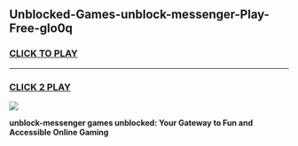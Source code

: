 
## Unblocked-Games-unblock-messenger-Play-Free-glo0q
<h3>
<a href="https://premium76.site?title=unblock-messenger&ref=23A">CLICK TO PLAY</a></h3>
<hr>

<h3>
<a href="https://premium76.site?title=unblock-messenger&ref=23A">CLICK 2 PLAY</a>
  
</h3>

<a href="https://premium76.site?title=unblock-messenger&ref=23A"><img src="https://clearcache.store/games.png"></a>


**unblock-messenger games unblocked: Your Gateway to Fun and Accessible Online Gaming**
